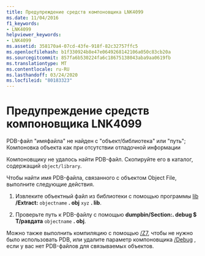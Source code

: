 ```yaml
---
title: Предупреждение средств компоновщика LNK4099
ms.date: 11/04/2016
f1_keywords:
- LNK4099
helpviewer_keywords:
- LNK4099
ms.assetid: 358170a4-07cd-43fe-918f-82c32757ffc5
ms.openlocfilehash: b1f330924b8e47e0649268142106a050c83cb20a
ms.sourcegitcommit: 857fa6b530224fa6c18675138043aba9aa0619fb
ms.translationtype: MT
ms.contentlocale: ru-RU
ms.lasthandoff: 03/24/2020
ms.locfileid: "80183323"
---
```

# <a name="linker-tools-warning-lnk4099"></a>Предупреждение средств компоновщика LNK4099

PDB-файл "имяфайла" не найден с "объект/библиотека" или "путь"; Компоновка объекта как при отсутствии отладочной информации

Компоновщику не удалось найти PDB-файл. Скопируйте его в каталог, содержащий `object/library`.

Чтобы найти имя PDB-файла, связанного с объектом Object File, выполните следующие действия.

1. Извлеките объектный файл из библиотеки с помощью программы [lib](../../build/reference/lib-reference.md) **/Extract:** `objectname` **. obj** `xyz` **. lib**.

1. Проверьте путь к PDB-файлу с помощью **dumpbin/Section:. debug $ T/равдата** `objectname` **. obj**.

Можно также выполнить компиляцию с помощью [/Z7](../../build/reference/z7-zi-zi-debug-information-format.md), чтобы не нужно было использовать PDB, или удалите параметр компоновщика [/Debug](../../build/reference/debug-generate-debug-info.md) , если у вас нет PDB-файлов для связываемых объектов.
